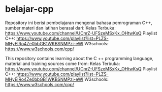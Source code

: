 # belajar-cpp

Repository ini berisi pembelajaran mengenai bahasa pemrograman C++,
sumber materi dan latihan berasal dari:
Kelas Terbuka: https://www.youtube.com/channel/UCnrZ-UFSzeMSxKx_OHtwKsQ
Playlist C++: https://www.youtube.com/playlist?list=PLZS-MHyEIRo4Ze0bbGB1WKBSNMPzi-eWI
W3schools: https://www.w3schools.com/cpp/

This repository contains learning about the C ++ programming language,
material and training sources come from:
Kelas Terbuka: https://www.youtube.com/channel/UCnrZ-UFSzeMSxKx_OHtwKsQ
Playlist C++: https://www.youtube.com/playlist?list=PLZS-MHyEIRo4Ze0bbGB1WKBSNMPzi-eWI
W3schools: https://www.w3schools.com/cpp/
